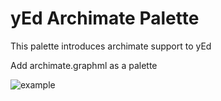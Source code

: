 # yEd Archimate Palette

This palette introduces archimate support to yEd

Add archimate.graphml as a palette

![example](https://raw.githubusercontent.com/colugo/yed-archimate/master/Example.png)
